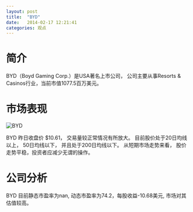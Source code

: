 ```yaml
---
layout: post
title:  "BYD"
date:   2014-02-17 12:21:41
categories: 观点
---
```


# 简介
BYD（Boyd Gaming Corp.）是USA著名上市公司，
公司主要从事Resorts & Casinos行业，当前市值1077.5百万美元。

# 市场表现

![BYD](http://finviz.com/chart.ashx?t=BYD&ty=c&ta=1&p=d&s=l)

BYD 昨日收盘价 $10.61，
交易量较正常情况有所放大。
目前股价处于20日均线以上，
50日均线以下，
并且处于200日均线以下。
从短期市场走势来看，
股价走势平稳，投资者应减少无谓的操作。

# 公司分析
BYD 目前静态市盈率为nan, 动态市盈率为74.2，每股收益-10.68美元,
市场对其估值较高。
